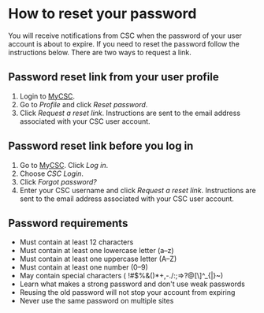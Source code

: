 # How to reset your password

You will receive notifications from CSC when the password of your user account is about to expire. 
If you need to reset the password follow the instructions below.
There are two ways to request a link. 

## Password reset link from your user profile

1. Login to [MyCSC](http://my.csc.fi).
2. Go to _Profile_ and click _Reset password_.
3. Click _Request a reset link_. Instructions are sent to the email address associated with your CSC user account.

## Password reset link before you log in

1. Go to [MyCSC](http://my.csc.fi). Click _Log in_.
2. Choose _CSC Login_.
3. Click _Forgot password?_
4. Enter your CSC username and click _Request a reset link_. Instructions are sent to the email address associated with your CSC user account.

## Password requirements

* Must contain at least 12 characters
* Must contain at least one lowercase letter (a–z)
* Must contain at least one uppercase letter (A–Z)
* Must contain at least one number (0–9)
* May contain special characters ( !#$%&()*+,-./:;=>?@[\\]^_{|}~)
* Learn what makes a strong password and don't use weak passwords
* Reusing the old password will not stop your account from expiring
* Never use the same password on multiple sites
